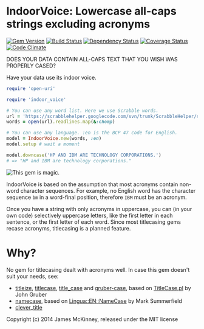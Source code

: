 # IndoorVoice: Lowercase all-caps strings excluding acronyms

[![Gem Version](https://badge.fury.io/rb/indoor_voice.svg)](https://badge.fury.io/rb/indoor_voice)
[![Build Status](https://secure.travis-ci.org/jpmckinney/indoor_voice.png)](https://travis-ci.org/jpmckinney/indoor_voice)
[![Dependency Status](https://gemnasium.com/jpmckinney/indoor_voice.png)](https://gemnasium.com/jpmckinney/indoor_voice)
[![Coverage Status](https://coveralls.io/repos/jpmckinney/indoor_voice/badge.png)](https://coveralls.io/r/jpmckinney/indoor_voice)
[![Code Climate](https://codeclimate.com/github/jpmckinney/indoor_voice.png)](https://codeclimate.com/github/jpmckinney/indoor_voice)

DOES YOUR DATA CONTAIN ALL-CAPS TEXT THAT YOU WISH WAS PROPERLY CASED?

Have your data use its indoor voice.

```ruby
require 'open-uri'

require 'indoor_voice'

# You can use any word list. Here we use Scrabble words. 
url = 'https://scrabblehelper.googlecode.com/svn/trunk/ScrabbleHelper/src/dictionaries/TWL06.txt'
words = open(url).readlines.map(&:chomp)

# You can use any language. :en is the BCP 47 code for English.
model = IndoorVoice.new(words, :en)
model.setup # wait a moment

model.downcase('HP AND IBM ARE TECHNOLOGY CORPORATIONS.')
# => "HP and IBM are technology corporations."
```

![This gem is magic.](http://i.giphy.com/ol57TlMlftsQg.gif)

IndoorVoice is based on the assumption that most acronyms contain non-word character sequences. For example, no English word has the character sequence `bm` in a word-final position, therefore `IBM` must be an acronym.

Once you have a string with only acronyms in uppercase, you can (in your own code) selectively uppercase letters, like the first letter in each sentence, or the first letter of each word. Since most titlecasing gems recase acronyms, titlecasing is a planned feature.

# Why?

No gem for titlecasing dealt with acronyms well. In case this gem doesn't suit your needs, see:

* [titleize](https://rubygems.org/gems/titleize), [titlecase](https://rubygems.org/gems/titlecase), [title_case](https://rubygems.org/gems/title_case) and [gruber-case](https://rubygems.org/gems/gruber-case), based on [TitleCase.pl](http://daringfireball.net/2008/05/title_case) by John Gruber
* [namecase](https://rubygems.org/gems/namecase), based on [Lingua::EN::NameCase](http://search.cpan.org/~barbie/Lingua-EN-NameCase-1.19/lib/Lingua/EN/NameCase.pm) by Mark Summerfield
* [clever_title](https://rubygems.org/gems/clever_title)

Copyright (c) 2014 James McKinney, released under the MIT license
